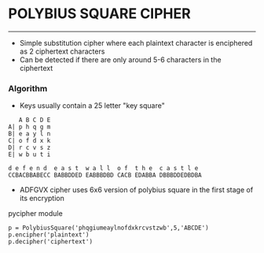 # POLYBIUS SQUARE CIPHER
---
- Simple substitution cipher where each plaintext character is enciphered as 2 ciphertext characters
- Can be detected if there are only around 5-6 characters in the ciphertext

### Algorithm
- Keys usually contain a 25 letter "key square"
```
   A B C D E
A| p h q g m
B| e a y l n
C| o f d x k
D| r c v s z
E| w b u t i
```

```
d e f e n d  e a s t  w a l l  o f  t h e  c a s t l e 
CCBACBBABECC BABBDDED EABBBDBD CACB EDABBA DBBBDDEDBDBA
```

- ADFGVX cipher uses 6x6 version of polybius square in the first stage of its encryption

pycipher module
```
p = PolybiusSquare('phqgiumeaylnofdxkrcvstzwb',5,'ABCDE')
p.encipher('plaintext')
p.decipher('ciphertext')
```